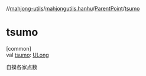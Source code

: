 //[mahjong-utils](../../../index.md)/[mahjongutils.hanhu](../index.md)/[ParentPoint](index.md)/[tsumo](tsumo.md)

# tsumo

[common]\
val [tsumo](tsumo.md): [ULong](https://kotlinlang.org/api/latest/jvm/stdlib/kotlin/-u-long/index.html)

自摸各家点数
